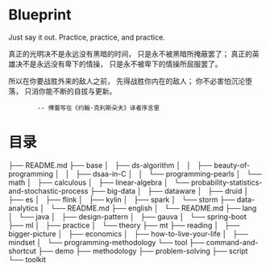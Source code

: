 # Blueprint

Just say it out.
Practice, practice, and practice.

真正的光明决不是永远没有黑暗的时间，
只是永不被黑暗所掩蔽罢了；
真正的英雄决不是永远没有卑下的情操，
只是永不被卑下的情操所屈服罢了。

所以在你要战胜外来的敌人之前，
先得战胜你内在的敌人；
你不必害怕沉沦堕落，
只消你能不断的自拔与更新。

			-- 傅雷写在《约翰·克利斯朵夫》译者序言里

# 目录

├── README.md
├── base
│   ├── ds-algorithm
│   │   ├── beauty-of-programming
│   │   ├── dsaa-in-C
│   │   └── programming-pearls
│   └── math
│       ├── calculous
│       ├── linear-algebra
│       └── probability-statistics-and-stochastic-process
├── big-data
│   ├── dataware
│   ├── druid
│   ├── es
│   ├── flink
│   ├── kylin
│   ├── spark
│   └── storm
├── data-analytics
│   └── README.md
├── english
│   └── README.md
├── lang
│   └── java
│       ├── design-pattern
│       ├── gauva
│       └── spring-boot
├── ml
│   ├── practice
│   └── theory
├── mt
├── reading
│   ├── bigger-picture
│   ├── economics
│   ├── how-to-live-your-life
│   ├── mindset
│   └── programming-methodology
└── tool
    ├── command-and-shortcut
    ├── demo
    ├── methodology
    ├── problem-solving
    ├── script
    └── toolkit

